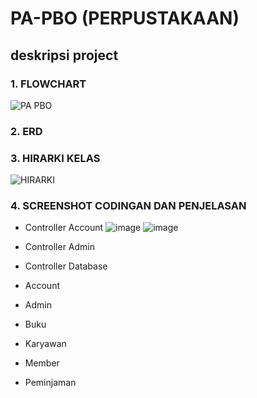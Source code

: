 # PA-PBO (PERPUSTAKAAN)

## deskripsi project

### 1. FLOWCHART
![PA PBO](https://github.com/Novandra7/PA-PBO/assets/122107967/4a9399c0-de77-440f-89af-c867489af45b)

### 2. ERD


### 3. HIRARKI KELAS
![HIRARKI](https://github.com/Novandra7/PA-PBO/assets/122107967/d7972031-e809-4621-86c4-8db6c4f7672f)

### 4. SCREENSHOT CODINGAN DAN PENJELASAN
- Controller Account
  ![image](https://github.com/Novandra7/PA-PBO/assets/122107967/39afadb2-eab6-466c-a86d-c53bd4e45799)
  ![image](https://github.com/Novandra7/PA-PBO/assets/122107967/f9a85bb0-266a-4da3-82be-341d2f7f6908)
  
- Controller Admin
- Controller Database
- Account
- Admin
- Buku
- Karyawan
- Member
- Peminjaman
